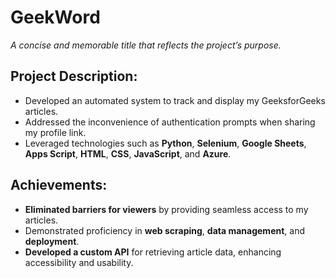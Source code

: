 # GeekWord

*A concise and memorable title that reflects the project’s purpose.*

## Project Description:

- Developed an automated system to track and display my GeeksforGeeks articles.
- Addressed the inconvenience of authentication prompts when sharing my profile link.
- Leveraged technologies such as **Python**, **Selenium**, **Google Sheets**, **Apps Script**, **HTML**, **CSS**, **JavaScript**, and **Azure**.

## Achievements:

- **Eliminated barriers for viewers** by providing seamless access to my articles.
- Demonstrated proficiency in **web scraping**, **data management**, and **deployment**.
- **Developed a custom API** for retrieving article data, enhancing accessibility and usability.
